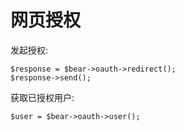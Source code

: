 # 网页授权

发起授权:

```
$response = $bear->oauth->redirect();
$response->send();
```

获取已授权用户:

```text
$user = $bear->oauth->user();
```



